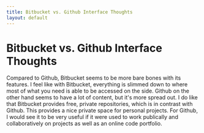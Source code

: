 ```yaml
---
title: Bitbucket vs. Github Interface Thoughts
layout: default
---
```

# Bitbucket vs. Github Interface Thoughts

Compared to Github, Bitbucket seems to be more bare bones with its features. I
feel like with Bitbucket, everything is slimmed down to where most of what you
need is able to be accessed on the side. Github on the other hand seems to have
a lot of content, but it's more spread out. I do like that Bitbucket provides
free, private repositories, which is in contrast with Github. This provides
a nice private space for personal projects. For Github, I would see it to be
very useful if it were used to work publically and collaboratively on projects
as well as an online code portfolio.
